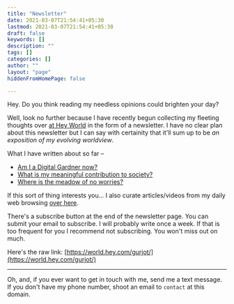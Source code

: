 ```yaml
---
title: "Newsletter"
date: 2021-03-07T21:54:41+05:30
lastmod: 2021-03-07T21:54:41+05:30
draft: false
keywords: []
description: ""
tags: []
categories: []
author: ""
layout: "page"
hiddenFromHomePage: false

---
```

Hey. Do you think reading my needless opinions could brighten your day?

Well, look no further because I have recently begun collecting my fleeting thoughts over [at Hey World](https://world.hey.com/gurjot/) in the form of a newsletter. I have no clear plan about this newsletter but I can say with certainity that it'll sum up to be *an exposition of my evolving worldview*.

What I have written about so far –
* [Am I a Digital Gardner now?](https://world.hey.com/gurjot/am-i-a-digital-gardener-now-0594246e)
* [What is my meaningful contribution to society?](https://world.hey.com/gurjot/what-is-my-contribution-to-society-d4f84ebe)
* [Where is the meadow of no worries?](https://world.hey.com/gurjot/where-is-the-meadow-of-no-worries-9d917f5b)

If this sort of thing interests you... I also curate articles/videos from my daily web browsing [over here](/goods).

There's a subscribe button at the end of the newsletter page. You can submit your email to subscribe. I will probably write once a week. If that is too frequent for you I recommend not subscribing. You won't miss out on much.

Here's the raw link: [https://world.hey.com/gurjot/](https://world.hey.com/gurjot/)

---

Oh, and, if you ever want to get in touch with me, send me a text message. If you don't have my phone number, shoot an email to ```contact``` at this domain.